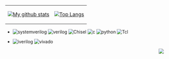 <table>
<tr>
<td>

[![My github stats](https://github-readme-stats.vercel.app/api?username=zznjupt&show_icons=true&include_all_commits=true&hide=issues,contribs&custom_title=My%20GitHub%20Stats)]()

</td>
<td>

[![Top Langs](https://github-readme-stats.vercel.app/api/top-langs/?username=zznjupt&layout=compact&langs_count=4)]()

</td>
</tr>
</table>


* ![systemverilog](https://img.shields.io/badge/-SystemVerilog-CAD09D.svg) ![verilog](https://img.shields.io/badge/-Verilog-8985F0.svg) ![Chisel](https://img.shields.io/badge/-Chisel-2030A0.svg) ![c](https://img.shields.io/badge/-C/C++-red?logo=c&logoColor=ffffff) ![python](https://img.shields.io/badge/-Python-3776AB?logo=python&logoColor=ffffff) ![Tcl](https://img.shields.io/badge/-Tcl-239120.svg)

* ![iverilog](https://img.shields.io/badge/-iverilog-green.svg) ![vivado](https://img.shields.io/badge/-Vivado-FF1010.svg?logo=xilinx&logoColor=ffffff) 



<img align="right" src="https://komarev.com/ghpvc/?username=zznjupt&color=green">
